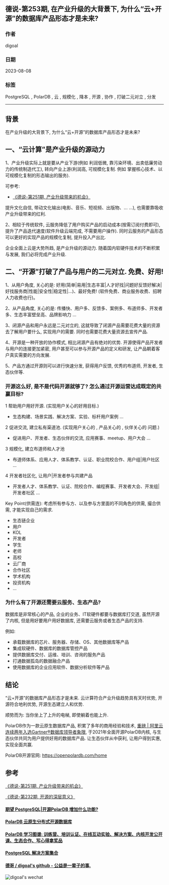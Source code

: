 ## 德说-第253期, 在产业升级的大背景下, 为什么“云+开源”的数据库产品形态才是未来?       
                                                                      
### 作者                                                
digoal                                                
                                                
### 日期                                                
2023-08-08                                           
                                                
### 标签                                                
PostgreSQL , PolarDB , 云 , 规模化 , 降本 , 开源 , 协作 , 打破二元对立 , 分发                   
                                                
----                                                
                                                
## 背景     
  
在产业升级的大背景下, 为什么“云+开源”的数据库产品形态才是未来?    
  
## 一、“云计算”是产业升级的源动力    
1、产业升级实际上就是要从产业下游(例如 利润低微, 靠污染环境、出卖低廉劳动力的传统制造代工), 转向产业上游(利润高, 可规模化复制. 例如 掌握核心技术、以可规模化复制的形态输出的服务).  
  
可参考:   
- [《德说-第251期, 产业升级带来的机会》](../202308/20230805_02.md)    
  
提升文化自信, 带动文化输出(电影、音乐、短视频、出版物、... ...), 也需要靠吸收产业升级带来的红利.    
   
2、相较于传统软件, 云服务降低了用户购买产品的启动成本(按需订阅付费即可), 提升了产品迭代速度(软件升级云端完成, 不需要用户操作). 同时云服务的产品形态可以更好的实现产品的规模化复制, 提升投入产出比.   
  
企业全面上云是大势所趋, 是产业升级的源动力. 随着国内软硬件技术的不断积累与发展, 我们必将完成产业升级.    
  
## 二、“开源”打破了产品与用户的二元对立. 免费、好用!    
  
1、从用户角度, 关心的是: 好用(简单|易用|生态丰富|人才好找|问题好反馈好解决|好找服务商|性能|安全性|稳定性|...)、最好免费!  (软件免费、商业服务收费、招聘人力收费也行)。    
  
2、从产品角度, 关心的是: 传播快、用户多、反馈多、案例多、布道师多、开发者多、生态丰富壁垒高、品牌影响力 ...     
  
3、闭源产品和用户永远是二元对立的, 这就导致了闭源产品需要花费大量的资源去了解用户要什么, 实现用户的需要. 同时也需要花费大量资源去宣传产品.   
  
4、开源是一种开放的协作模式, 相比闭源产品有绝对的优势. 开源使得产品开发者与用户的连接更加紧密, 用户甚至可以参与开源产品的定义和研发, 让产品朝着客户真实需要的方向发展.   
  
5、产品方通过开源则可以进行快速分发, 获得用户反馈, 优秀的布道师, 开发者, 生态伙伴等.     
  
### 开源这么好, 是不是代码开源就够了? 怎么通过开源运营达成既定的共赢目标?    
  
1 帮助用户用好开源. (实现用户关心的好用目标.)    
- 生态构建、场景实践、解决方案、实验、标杆用户案例 ...    
  
2 促进交流, 建立私有渠道池. (实现用户关心的 , 产品关心的 , 伙伴关心的 问题.)    
- 促进用户、开发者、生态伙伴的交流, 应用赛事、meetup、用户大会 ...   
  
3 规模化, 建立布道师和人才池    
- 布道师体系、应用人才、体系教学、认证、职业院校合作、用户组|用户社区 ...   
  
4 开发者社区化, 让用户|开发者参与共建产品   
- 开发者人才、体系教学、认证、院校合作、编程赛事、开发者大会、开发组|开发者社区 ...    
  
  
Key Point(供需连): 考虑所有参与方、以及参与方里面的不同角色的供需, 撮合供需, 才能实现自己的需求.    
- 生态链企业  
- 用户  
- KOL   
- 开发者  
- 学生  
- 老师  
- 高校  
- 云厂商  
- 合作社区  
- 学术机构  
- 投资机构  
- ...  
  
  
### 为什么有了开源还需要云服务、生态产品?    
  
数据库是非常核心的产品, 企业的业务、IT软硬件都要与数据库打交道, 虽然开源了内核, 但是用好要用户用好数据库, 还需要云服务或者生态产品的支持.    
  
例如:  
- 承载数据库的芯片、服务器、存储、OS、其他数据库等产品  
- 集成软硬件、数据库的数据库管控产品  
- 提供数据库交付、运维、培训、咨询的服务产品  
- 打通数据孤岛的数据融合产品  
- 使用数据库的企业应用软件、数据分析软件等产品  
  
  
## 结论  
“云+开源”的数据库产品形态才是未来.  云计算符合产业升级趋势具有天时优势, 开源符合地利优势, 开源生态建立人和优势.    
  
顺势而为: 当你坐上了上升的电梯, 即使躺着也能上升.    
  
PolarDB作为一款云原生数据库产品, 积累了多年的商用经验和技术, [重磅 | 阿里云连续两年入选Gartner®数据库领导者象限](https://developer.aliyun.com/article/845234), 于2021年全面开源PolarDB内核, 与生态伙伴共同为用户提供好用的数据库产品. 让生态伙伴从中获利, 让用户得到实惠, 实现全面共赢.   
  
PolarDB开源官网: https://openpolardb.com/home    
  
## 参考  
[《德说-第251期, 产业升级带来的机会》](../202308/20230805_02.md)    
  
[《德说-第232期, 开源的深层意义》](../202305/20230528_02.md)    
  
  
  
#### [期望 PostgreSQL|开源PolarDB 增加什么功能?](https://github.com/digoal/blog/issues/76 "269ac3d1c492e938c0191101c7238216")
  
  
#### [PolarDB 云原生分布式开源数据库](https://github.com/ApsaraDB "57258f76c37864c6e6d23383d05714ea")
  
  
#### [PolarDB 学习图谱: 训练营、培训认证、在线互动实验、解决方案、内核开发公开课、生态合作、写心得拿奖品](https://www.aliyun.com/database/openpolardb/activity "8642f60e04ed0c814bf9cb9677976bd4")
  
  
#### [PostgreSQL 解决方案集合](../201706/20170601_02.md "40cff096e9ed7122c512b35d8561d9c8")
  
  
#### [德哥 / digoal's github - 公益是一辈子的事.](https://github.com/digoal/blog/blob/master/README.md "22709685feb7cab07d30f30387f0a9ae")
  
  
![digoal's wechat](../pic/digoal_weixin.jpg "f7ad92eeba24523fd47a6e1a0e691b59")
  
